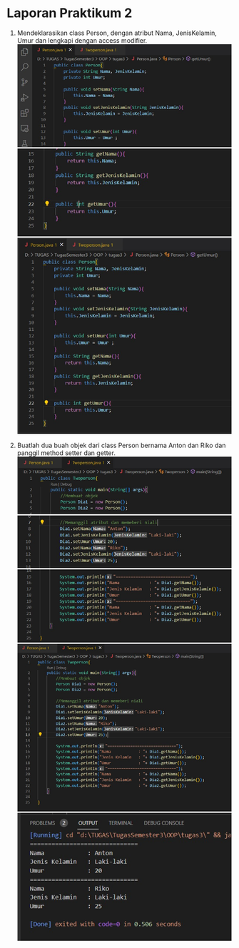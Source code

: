 # Laporan Praktikum 2

1. Mendeklarasikan class Person, dengan atribut Nama, JenisKelamin, Umur dan lengkapi dengan access modifier.
![Gambar](image/Programclassperson1.jpg)
![Gambar](image/Programclassperson2.jpg)
![Gambar](image/Programclassperson.jpg)


2. Buatlah dua buah objek dari class Person bernama Anton dan Riko dan panggil method setter dan getter.
![Gambar](image/Membuatobjek.jpg)
![Gambar](image/Memberinilai.jpg)
![Gambar](image/Memanggilatribut.jpg)
![Gambar](image/Programkeseluruhan.jpg)
![Gambar](image/Hasilprogram.jpg)